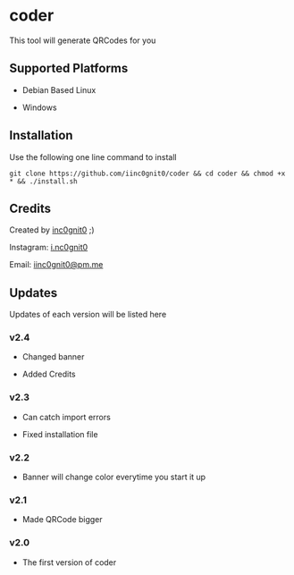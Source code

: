 # coder

This tool will generate QRCodes for you

## Supported Platforms

- Debian Based Linux

- Windows

## Installation

Use the following one line command to install

`git clone https://github.com/iinc0gnit0/coder && cd coder && chmod +x * && ./install.sh`

## Credits

Created by [inc0gnit0](https://github.com/iinc0gnit0) ;)

Instagram: [i.nc0gnit0](https://instagram.com/i.nc0gnit0)

Email: iinc0gnit0@pm.me

## Updates

Updates of each version will be listed here

### v2.4

- Changed banner

- Added Credits

### v2.3

- Can catch import errors

- Fixed installation file

### v2.2

- Banner will change color everytime you start it up

### v2.1

- Made QRCode bigger

### v2.0

- The first version of coder
